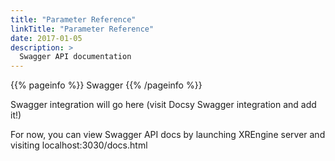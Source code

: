 ```yaml
---
title: "Parameter Reference"
linkTitle: "Parameter Reference"
date: 2017-01-05
description: >
  Swagger API documentation
---
```


{{% pageinfo %}} Swagger {{% /pageinfo %}}

Swagger integration will go here (visit Docsy Swagger integration and add it!)

For now, you can view Swagger API docs by launching XREngine server and visiting localhost:3030/docs.html